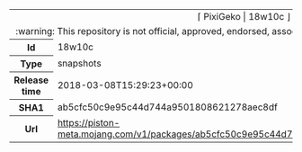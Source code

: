<html><table>
<tr><td colspan="2" align="center"><img width="0" height="0"><br/>⌈ PixiGeko | 18w10c ⌋<br/><img width="0" height="0"></td></tr>
<tr><td colspan="2" align="center"><img width="0" height="0"><br/>
:warning: This repository is not official, approved, endorsed, associated or connected with Mojang :warning:
<br/><img width="0" height="0"></td></tr>
<tr><th>Id</th><td>18w10c</td></tr>
<tr><th>Type</th><td>snapshots</td></tr>
<tr><th>Release time</th><td>2018-03-08T15:29:23+00:00</td></tr>
<tr><th>SHA1</th><td>ab5cfc50c9e95c44d744a9501808621278aec8df</td></tr>
<tr><th>Url</th><td><a href="https://piston-meta.mojang.com/v1/packages/ab5cfc50c9e95c44d744a9501808621278aec8df/18w10c.json">https://piston-meta.mojang.com/v1/packages/ab5cfc50c9e95c44d744a9501808621278aec8df/18w10c.json</a></td></tr>